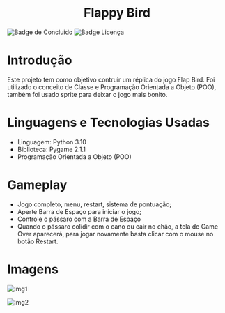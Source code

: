  <h1 align="center"> Flappy Bird </h1>
 
 ![Badge de Concluido](https://img.shields.io/badge/status-conclu%C3%ADdo-green?style=for-the-badge)
 ![Badge Licença](https://img.shields.io/badge/license-mit-blue?style=for-the-badge)
 

 # Introdução
 Este projeto tem como objetivo contruir um réplica do jogo Flap Bird. Foi utilizado o conceito de Classe e Programação Orientada a Objeto (POO), também foi usado sprite para deixar o jogo mais bonito.

 # Linguagens e Tecnologias Usadas
 - Linguagem: Python 3.10
 - Biblioteca: Pygame 2.1.1
 - Programação Orientada a Objeto (POO)
 

 # Gameplay
 - Jogo completo, menu, restart, sistema de pontuação;
 - Aperte Barra de Espaço para iniciar o jogo;
 - Controle o pássaro com a Barra de Espaço
 - Quando o pássaro colidir com o cano ou cair no chão, a tela de Game Over aparecerá, para jogar novamente basta clicar com o mouse no botão Restart.
 
 # Imagens

 ![img1](https://user-images.githubusercontent.com/115511374/199855941-6c790b15-0619-4521-88c0-88eb62d3e263.png)
 
 ![img2](https://user-images.githubusercontent.com/115511374/199856244-9f9dd663-b2c8-4957-a8fd-3e3626b7712c.png)
